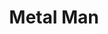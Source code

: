 ---
pid: LLG114
title: Metal Man
location_transcription: Near suburban Station
zipcode: 
outside_phl: 
neighborhood: 
age: '17'
age_range: 13-19
instagram: 
image_file_name: LLG_114.jpg
proposal_transcription: |-
  Made out of flattened soda cans

  Metal man holding chain of soda cans
topic: Environment,Sanitation,Sustainability
topic_summary: 0, 0, 0
type: Sculpture Statue
keywords_other: soda cans, cans, aluminum, metal, recycling, reclaimed materials
credit: Lila Kushner
image_labels: 
twitter: 
facebook: 
permalink: "/monuments/llg114/"
layout: item-page
---